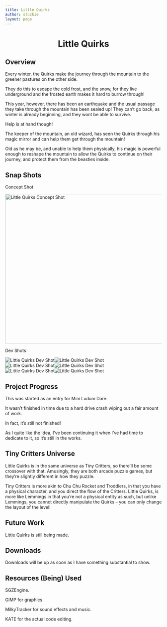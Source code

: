 ```yaml
---
title: Little Quirks
author: stuckie
layout: page
---
```

<div style="text-align: center;">
  <h1>
    Little Quirks
  </h1>
</div>

## Overview

Every winter, the Quirks make the journey through the mountain to the greener pastures on the other side.

They do this to escape the cold frost, and the snow, for they live underground and the frosted earth makes it hard to burrow through!

This year, however, there has been an earthquake and the usual passage they take through the mountain has been sealed up! They can&#8217;t go back, as winter is already beginning, and they wont be able to survive.

Help is at hand though!

The keeper of the mountain, an old wizard, has seen the Quirks through his magic mirror and can help them get through the mountain!

Old as he may be, and unable to help them physically, his magic is powerful enough to reshape the mountain to allow the Quirks to continue on their journey, and protect them from the beasties inside.

## Snap Shots

Concept Shot

<img src="/gamez/ludumdare/miniLD11/littlequirks-concept.png" alt="Little Quirks Concept Shot" width="640" height="480" />

Dev Shots

![Little Quirks Dev Shot][1]![Little Quirks Dev Shot][2]  
![Little Quirks Dev Shot][3]![Little Quirks Dev Shot][4]  
![Little Quirks Dev Shot][5]![Little Quirks Dev Shot][6]

## Project Progress

This was started as an entry for Mini Ludum Dare.

It wasn&#8217;t finished in time due to a hard drive crash wiping out a fair amount of work.

In fact, it&#8217;s still not finished!

As I quite like the idea, I&#8217;ve been continuing it when I&#8217;ve had time to dedicate to it, so it&#8217;s still in the works.

## Tiny Critters Universe

Little Quirks is in the same universe as Tiny Critters, so there&#8217;ll be some crossover with that. Amusingly, they are both arcade puzzle games, but they&#8217;re slightly different in how they puzzle.

Tiny Critters is more akin to Chu Chu Rocket and Troddlers, in that you have a physical character, and you direct the flow of the Critters. Little Quirks, is more like Lemmings in that you&#8217;re not a physical entity as such, but unlike Lemmings, you cannot directly manipulate the Quirks &#8211; you can only change the layout of the level!

## Future Work

Little Quirks is still being made.

## Downloads

Downloads will be up as soon as I have something substantial to show.

## Resources (Being) Used

SGZEngine.

GIMP for graphics.

MilkyTracker for sound effects and music.

KATE for the actual code editing.

 [1]: /gamez/ludumdare/miniLD11/screenshot1.png
 [2]: /gamez/ludumdare/miniLD11/screenshot2.png
 [3]: /gamez/ludumdare/miniLD11/screenshot3.png
 [4]: /gamez/ludumdare/miniLD11/screenshot4.png
 [5]: /gamez/ludumdare/miniLD11/screenshot5.png
 [6]: /gamez/ludumdare/miniLD11/screenshot6.png